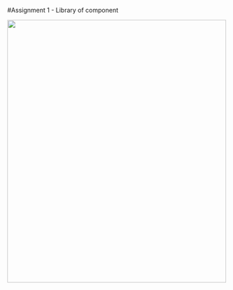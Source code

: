 #Assignment 1 - Library of component


<img src="https://user-images.githubusercontent.com/107023977/218291330-86c2cacd-e88f-4faf-976f-93565b5dfb65.png" width="500" height="600">
